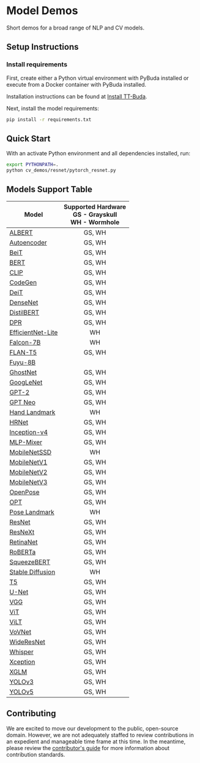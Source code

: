 # Model Demos

Short demos for a broad range of NLP and CV models.

## Setup Instructions

### Install requirements

First, create either a Python virtual environment with PyBuda installed or execute from a Docker container with PyBuda installed.

Installation instructions can be found at [Install TT-Buda](../first_5_steps/1_install_tt_buda.md).

Next, install the model requirements:

```bash
pip install -r requirements.txt
```

## Quick Start

With an activate Python environment and all dependencies installed, run:

```bash
export PYTHONPATH=.
python cv_demos/resnet/pytorch_resnet.py
```

## Models Support Table

| **Model** | **Supported Hardware** <br /> GS - Grayskull <br /> WH - Wormhole |
|-------------------------------------------|:--------:|
|   [ALBERT](nlp_demos/albert/)            |     GS, WH   |
|   [Autoencoder](cv_demos/autoencoder/)  |     GS, WH   |
|   [BeiT](nlp_demos/beit/)                |     GS, WH   |
|   [BERT](nlp_demos/bert/)                |     GS, WH   |
|   [CLIP](cv_demos/clip/)                |     GS, WH   |
|   [CodeGen](nlp_demos/codegen/)          |     GS, WH   |
|   [DeiT](cv_demos/deit/)                |     GS, WH   |
|   [DenseNet](cv_demos/densenet/)        |     GS, WH   |
|   [DistilBERT](nlp_demos/distilbert/)    |     GS, WH   |
|   [DPR](nlp_demos/dpr/)                  |     GS, WH   |
|   [EfficientNet-Lite](cv_demos/efficientnet_lite/) |     WH   |
|   [Falcon-7B](nlp_demos/falcon/)               |    WH   |
|   [FLAN-T5](nlp_demos/flant5/)           |     GS, WH   |
|   [Fuyu-8B](nlp_demos/fuyu8b/)          |       |
|   [GhostNet](cv_demos/ghostnet/)         |     GS, WH   |
|   [GoogLeNet](cv_demos/googlenet/)      |     GS, WH   |
|   [GPT-2](nlp_demos/gpt2/)               |     GS, WH   |
|   [GPT Neo](nlp_demos/gptneo/)           |     GS, WH   |
|   [Hand Landmark](nlp_demos/landmark/)  |    WH   |
|   [HRNet](cv_demos/hrnet/)              |     GS, WH   |
|   [Inception-v4](cv_demos/inceptionv4/) |    GS, WH   |
|   [MLP-Mixer](cv_demos/mlpmixer/)  |     GS, WH   |
|   [MobileNetSSD](cv_demos/mobilenet_ssd/)  |     WH   |
|   [MobileNetV1](cv_demos/mobilenet_v1/)  |     GS, WH   |
|   [MobileNetV2](cv_demos/mobilenet_v2/)  |     GS, WH   |
|   [MobileNetV3](cv_demos/mobilenet_v3/)  |     GS, WH   |
|   [OpenPose](cv_demos/openpose/)          |     GS, WH   |
|   [OPT](nlp_demos/opt/)                  |     GS, WH   |
|   [Pose Landmark](cv_demos/landmark/)  |    WH   |
|   [ResNet](cv_demos/resnet/)            |     GS, WH   |
|   [ResNeXt](cv_demos/resnext/)          |     GS, WH   |
|   [RetinaNet](cv_demos/retinanet/)      |     GS, WH   |
|   [RoBERTa](nlp_demos/roberta/)          |     GS, WH   |
|   [SqueezeBERT](nlp_demos/squeezebert/)  |     GS, WH   |
|   [Stable Diffusion](cv_demos/stable_diffusion/)    |    WH   |
|   [T5](nlp_demos/t5/)                    |     GS, WH   |
|   [U-Net](cv_demos/unet/)               |    GS, WH   |
|   [VGG](cv_demos/vgg/)                  |     GS, WH   |
|   [ViT](cv_demos/vit/)                  |     GS, WH   |
|   [ViLT](cv_demos/vilt/)                  |     GS, WH   |
|   [VoVNet](cv_demos/vovnet/)            |     GS, WH   |
|   [WideResNet](cv_demos/wideresnet/)      |     GS, WH   |
|   [Whisper](audio_demos/whisper/)          |     GS, WH   |
|   [Xception](cv_demos/xception/)        |     GS, WH   |
|   [XGLM](nlp_demos/xglm/)                |     GS, WH   |
|   [YOLOv3](cv_demos/yolo_v3/)            |     GS, WH   |
|   [YOLOv5](cv_demos/yolo_v5/)            |     GS, WH   |

## Contributing

We are excited to move our development to the public, open-source domain. However, we are not adequately staffed to review contributions in an expedient and manageable time frame at this time. In the meantime, please review the [contributor's guide](CONTRIBUTING.md) for more information about contribution standards.
